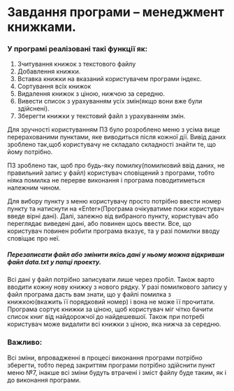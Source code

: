 # Завдання програми – менеджмент книжками.
### У програмі реалізовані такі функції як:
1. Зчитування книжок з текстового файлу
1. Добавлення книжки.
1. Вставка книжки на вказаний користувачем програми індекс.
1. Сортування всіх книжок
1. Видалення книжок з ціною, нижчою за середню.
1. Вивести список з урахуванням усіх змін(якщо вони вже були здійснені).
1. Зберегти книжки у текстовий файл з урахуванням змін.

Для зручності користуванням ПЗ було розроблено меню з усіма вище перерахованими пунктами, яке виводиться після кожної дії. Вивід даних зроблено так,щоб користувачу не складало складності знайти те, що йому потрібно.

ПЗ зроблено так, щоб про будь-яку помилку(помилковий ввід даних, не правильний запис у файл) користувач сповіщений з програми, тобто ніяка помилка не перерве виконання і програма поводитиметься належним чином.

Для вибору пункту з меню користувачу просто потрібно ввести номер пункту та натиснути на «Enter»(Програма очікуватиме поки користувач введе вірні дані). Далі, залежно від вибраного пункту, користувач або переглядає виведені дані, або повинен щось ввести. Все, що користувач повинен робити програма вказує, та у разі помилки вводу сповіщає про неї.
##### Перезаписати файл або змінити якісь дані у ньому можна відкривши файл data.txt у папці проекту.
Всі дані у файл потрібно записувати лише через пробіл. Також варто вводити кожну нову книжку з нового рядку. У разі помилкового запису у файл програма дасть вам знати, що у файлі помилка з книжкою(вкажить її порядковий номер) і вона не може її прочитати.
Програма сортує книжки за ціною, щоб користувач міг чітко  бачити список книг від найдорожчої до найдешевшої. Також при потребі користувач може видалити всі книжки з ціною, яка нижча за середню.
### Важливо:
Всі зміни, впровадженні в процесі виконання програми потрібно зберегти, тобто перед закриттям програми потрібно здійснити пункт меню №7, інакше всі зміни будуть втрачені і зміст файлу буде таким, як і до виконання програми.
